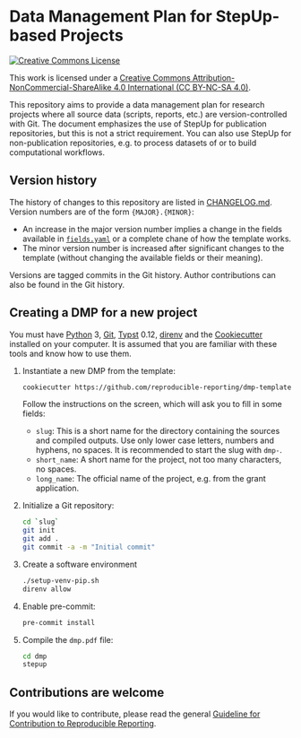 # Data Management Plan for StepUp-based Projects

[![Creative Commons License](https://i.creativecommons.org/l/by-nc-sa/4.0/88x31.png)](http://creativecommons.org/licenses/by-nc-sa/4.0/)

This work is licensed under a [Creative Commons Attribution-NonCommercial-ShareAlike 4.0 International (CC BY-NC-SA 4.0)](http://creativecommons.org/licenses/by-nc-sa/4.0/).

This repository aims to provide a data management plan for research projects
where all source data (scripts, reports, etc.) are version-controlled with Git.
The document emphasizes the use of StepUp for publication repositories,
but this is not a strict requirement.
You can also use StepUp for non-publication repositories,
e.g. to process datasets of or to build computational workflows.

## Version history

The history of changes to this repository are listed in [CHANGELOG.md](CHANGELOG.md).
Version numbers are of the form `{MAJOR}.{MINOR}`:

- An increase in the major version number implies a change
  in the fields available in [`fields.yaml`]({{cookiecutter.slug}}/dmp/fields.yaml)
  or a complete chane of how the template works.
- The minor version number is increased after significant changes
  to the template (without changing the available fields or their meaning).

Versions are tagged commits in the Git history.
Author contributions can also be found in the Git history.

## Creating a DMP for a new project

You must have
[Python](https://www.python.org/) 3,
[Git](https://git-scm.com/),
[Typst](https://github.com/typst/typst) 0.12,
[direnv](https://direnv.net/)
and the [Cookiecutter](https://www.cookiecutter.io/)
installed on your computer.
It is assumed that you are familiar with these tools and know how to use them.

1. Instantiate a new DMP from the template:

    ```bash
    cookiecutter https://github.com/reproducible-reporting/dmp-template
    ```

    Follow the instructions on the screen, which will ask you to fill in some fields:

    - `slug`:
      This is a short name for the directory containing the sources and compiled outputs.
      Use only lower case letters, numbers and hyphens, no spaces.
      It is recommended to start the slug with `dmp-`.
    - `short_name`:
      A short name for the project, not too many characters, no spaces.
    - `long_name`:
      The official name of the project, e.g. from the grant application.

2. Initialize a Git repository:

    ```bash
    cd `slug`
    git init
    git add .
    git commit -a -m "Initial commit"
    ```

3. Create a software environment

    ```bash
    ./setup-venv-pip.sh
    direnv allow
    ```

4. Enable pre-commit:

    ```bash
    pre-commit install
    ```

5. Compile the `dmp.pdf` file:

    ```bash
    cd dmp
    stepup
    ```

## Contributions are welcome

If you would like to contribute, please read the general
[Guideline for Contribution to Reproducible Reporting](https://github.com/reproducible-reporting/.github/blob/main/CONTRIBUTING.md).
